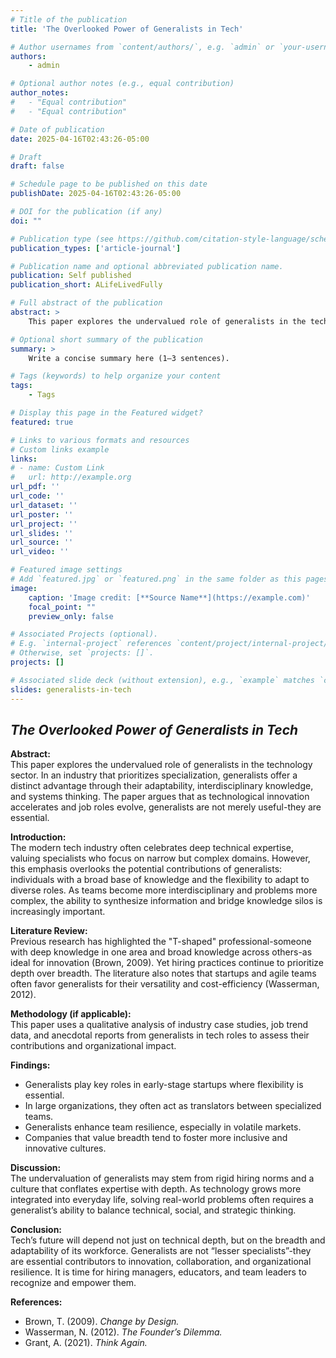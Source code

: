 ```yaml
---
# Title of the publication
title: 'The Overlooked Power of Generalists in Tech'

# Author usernames from `content/authors/`, e.g. `admin` or `your-username`
authors:
    - admin

# Optional author notes (e.g., equal contribution)
author_notes:
#   - "Equal contribution"
#   - "Equal contribution"

# Date of publication
date: 2025-04-16T02:43:26-05:00

# Draft
draft: false

# Schedule page to be published on this date
publishDate: 2025-04-16T02:43:26-05:00

# DOI for the publication (if any)
doi: ""

# Publication type (see https://github.com/citation-style-language/schema/blob/master/schemas/styles/csl-types.rnc)
publication_types: ['article-journal']

# Publication name and optional abbreviated publication name.
publication: Self published
publication_short: ALifeLivedFully

# Full abstract of the publication
abstract: >
    This paper explores the undervalued role of generalists in the technology sector. In an industry that prioritizes specialization, generalists offer a distinct advantage through their adaptability, interdisciplinary knowledge, and systems thinking. The paper argues that as technological innovation accelerates and job roles evolve, generalists are not merely useful-they are essential.

# Optional short summary of the publication
summary: >
    Write a concise summary here (1–3 sentences).

# Tags (keywords) to help organize your content
tags: 
    - Tags

# Display this page in the Featured widget?
featured: true

# Links to various formats and resources
# Custom links example
links:
# - name: Custom Link
#   url: http://example.org
url_pdf: ''
url_code: ''
url_dataset: ''
url_poster: ''
url_project: ''
url_slides: ''
url_source: ''
url_video: ''

# Featured image settings
# Add `featured.jpg` or `featured.png` in the same folder as this pages folder
image:
    caption: 'Image credit: [**Source Name**](https://example.com)'
    focal_point: ""
    preview_only: false

# Associated Projects (optional).
# E.g. `internal-project` references `content/project/internal-project/index.md`.
# Otherwise, set `projects: []`.
projects: []

# Associated slide deck (without extension), e.g., `example` matches `content/slides/example/index.md`
slides: generalists-in-tech
---
```


<!-- # Generalists in Tech
- You can add the publication's **full text** or **supplementary notes** here.  
- You can use rich formatting such as including [code, math, and images](https://docs.hugoblox.com/content/writing-markdown-latex/).
- You can also use [Hugo shortcodes](https://gohugo.io/content-management/shortcodes/) -->

## _The Overlooked Power of Generalists in Tech_

**Abstract:**  
This paper explores the undervalued role of generalists in the technology sector. In an industry that prioritizes specialization, generalists offer a distinct advantage through their adaptability, interdisciplinary knowledge, and systems thinking. The paper argues that as technological innovation accelerates and job roles evolve, generalists are not merely useful-they are essential.

**Introduction:**  
The modern tech industry often celebrates deep technical expertise, valuing specialists who focus on narrow but complex domains. However, this emphasis overlooks the potential contributions of generalists: individuals with a broad base of knowledge and the flexibility to adapt to diverse roles. As teams become more interdisciplinary and problems more complex, the ability to synthesize information and bridge knowledge silos is increasingly important.

**Literature Review:**  
Previous research has highlighted the "T-shaped" professional-someone with deep knowledge in one area and broad knowledge across others-as ideal for innovation (Brown, 2009). Yet hiring practices continue to prioritize depth over breadth. The literature also notes that startups and agile teams often favor generalists for their versatility and cost-efficiency (Wasserman, 2012).

**Methodology (if applicable):**  
This paper uses a qualitative analysis of industry case studies, job trend data, and anecdotal reports from generalists in tech roles to assess their contributions and organizational impact.

**Findings:**
- Generalists play key roles in early-stage startups where flexibility is essential.
- In large organizations, they often act as translators between specialized teams.
- Generalists enhance team resilience, especially in volatile markets.
- Companies that value breadth tend to foster more inclusive and innovative cultures.

**Discussion:**  
The undervaluation of generalists may stem from rigid hiring norms and a culture that conflates expertise with depth. As technology grows more integrated into everyday life, solving real-world problems often requires a generalist’s ability to balance technical, social, and strategic thinking.

**Conclusion:**  
Tech’s future will depend not just on technical depth, but on the breadth and adaptability of its workforce. Generalists are not “lesser specialists”-they are essential contributors to innovation, collaboration, and organizational resilience. It is time for hiring managers, educators, and team leaders to recognize and empower them.

**References:**
- Brown, T. (2009). _Change by Design._
- Wasserman, N. (2012). _The Founder’s Dilemma._
- Grant, A. (2021). _Think Again._